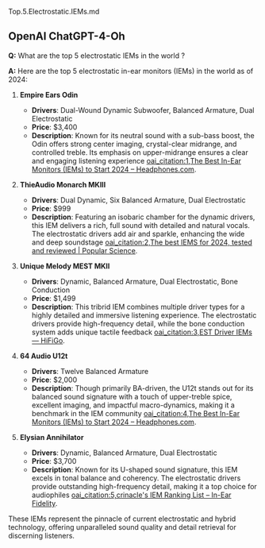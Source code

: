 Top.5.Electrostatic.IEMs.md

## OpenAI ChatGPT-4-Oh

**Q:** What are the top 5 electrostatic IEMs in the world ?

**A:** Here are the top 5 electrostatic in-ear monitors (IEMs) in the world as of 2024:

1. **Empire Ears Odin**
   - **Drivers**: Dual-Wound Dynamic Subwoofer, Balanced Armature, Dual Electrostatic
   - **Price**: $3,400
   - **Description**: Known for its neutral sound with a sub-bass boost, the Odin offers strong center imaging, crystal-clear midrange, and controlled treble. Its emphasis on upper-midrange ensures a clear and engaging listening experience [oai_citation:1,The Best In-Ear Monitors (IEMs) to Start 2024
 – Headphones.com](https://headphones.com/blogs/buying-guides/the-best-in-ear-monitors-iems-to-start-2024).

2. **ThieAudio Monarch MKIII**
   - **Drivers**: Dual Dynamic, Six Balanced Armature, Dual Electrostatic
   - **Price**: $999
   - **Description**: Featuring an isobaric chamber for the dynamic drivers, this IEM delivers a rich, full sound with detailed and natural vocals. The electrostatic drivers add air and sparkle, enhancing the wide and deep soundstage [oai_citation:2,The best IEMS for 2024, tested and reviewed | Popular Science](https://www.popsci.com/gear/best-iems/).

3. **Unique Melody MEST MKII**
   - **Drivers**: Dynamic, Balanced Armature, Dual Electrostatic, Bone Conduction
   - **Price**: $1,499
   - **Description**: This tribrid IEM combines multiple driver types for a highly detailed and immersive listening experience. The electrostatic drivers provide high-frequency detail, while the bone conduction system adds unique tactile feedback [oai_citation:3,EST Driver IEMs — HiFiGo](https://hifigo.com/collections/est-driver-iems).

4. **64 Audio U12t**
   - **Drivers**: Twelve Balanced Armature
   - **Price**: $2,000
   - **Description**: Though primarily BA-driven, the U12t stands out for its balanced sound signature with a touch of upper-treble spice, excellent imaging, and impactful macro-dynamics, making it a benchmark in the IEM community [oai_citation:4,The Best In-Ear Monitors (IEMs) to Start 2024
 – Headphones.com](https://headphones.com/blogs/buying-guides/the-best-in-ear-monitors-iems-to-start-2024).

5. **Elysian Annihilator**
   - **Drivers**: Dynamic, Balanced Armature, Dual Electrostatic
   - **Price**: $3,700
   - **Description**: Known for its U-shaped sound signature, this IEM excels in tonal balance and coherency. The electrostatic drivers provide outstanding high-frequency detail, making it a top choice for audiophiles [oai_citation:5,crinacle's IEM Ranking List – In-Ear Fidelity](https://crinacle.com/rankings/iems/).

These IEMs represent the pinnacle of current electrostatic and hybrid technology, offering unparalleled sound quality and detail retrieval for discerning listeners.
